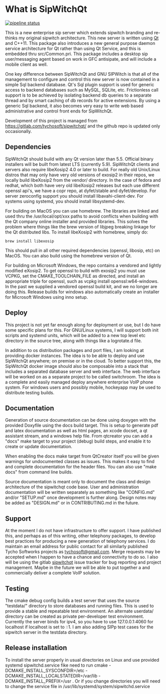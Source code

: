 What is SipWitchQt
==================

[![pipeline status](https://gitlab.com/tychosoft/sipwitchqt/badges/master/pipeline.svg)](https://gitlab.com/tychosoft/sipwitchqt/commits/master)

This is a new enterprise sip server which extends sipwitch branding and re-thinks my original sipwitch architecture.  This new server is written using [Qt](https://www.qt.io) and C++11.  This package also introduces a new general purpose daemon service architecture for Qt rather than using Qt Service, and this is embedded thru src/Common.pri.  This package includes a desktop sip user/messaging agent based on work in GFC antisipate, and will include a mobile client as well.

One key difference between SipWitchQt and GNU SIPWitch is that all of the management to configure and control this new server is now contained in a simple Sql backend database.  Qt's Sql plugin support is used for generic access to backend databases such as MySQL, SQLite, etc.  Frictionless call support is to be achieved by isolating backend db queries to a separate thread and by smart caching of db records for active extensions.  By using a generic Sql backend, it also becomes very easy to write web based administrative and control front ends for SipWitchQt.

Development of this project is managed from https://gitlab.com/tychosoft/sipwitchqt/ and the github repo is updated only occasionally.

## Dependencies

SipWitchQt should build with any Qt version later than 5.5.  Official binary installers will be built from latest LTS (currently 5.9).  SipWitchQt clients and servers also require libeXosip2 4.0 or later to build.  For really old Unix/Linux distros that may only have very old versions of exosip2 in their repos, we locally build libeXosip2 from the vendor/ directory.  In the case of fedora and redhat, which both have very old libeXosip2 releases but each use different openssl api's, we have a copr repo, at dyfet/stable and dyfet/develop.  For server zeroconfig support you should install libavahi-client-dev.  For systems using systemd, you should install libsystemd-dev.

For building on MacOS you can use homebrew.  The libraries are linked and used thru the /usr/local/opt/xxx paths to avoid conflicts when building with the Qt company online installer and provided libraries.  This solves the problem where things like the brew version of libjpeg breaking linkage for the Qt distributed libs.  To install libeXosip2 with homebrew, simply do:

``brew install libexosip``

This should pull in all other required dependencies (openssl, libosip, etc) on MacOS.  You can also build using the homebrew version of Qt.

For building on Microsoft Windows, the repo contains a vendored and lightly modified eXosip2.  To get openssl to build with exosip2 you must use VCPKG, set the CMAKE_TOOLCHAIN_FILE as directed, and install an appropriate triple for openssl, such as vcpkg install openssl:w64-windows.  In the past we supplied a vendored openssl build kit, and we no longer are doing this.  Release builds for windows also automatically create an installer for Microsoft Windows using inno setup.

## Deploy

This project is not yet far enough along for deployment or use, but I do have some specific plans for this.  For GNU/Linux systems, I will support both init scripts and systemd units, which will be added to a new top level etc directory in the source tree, along with things like a logrotate.d file.  

In addition to os distribution packages and port files, I am looking at providing docker instances.  The idea is to be able to deploy and use SipWitchQt anywhere; on premise or in the cloud.  To better support this, the SipWitchQt docker image should also be composable into a stack that includes a separated database server and web interface.  The web interface will be worked on as a separate project to be called switchroom.  The idea is a complete and easily managed deploy anywhere enterprise VoIP phone system.  For windows users and possibly mobile, hockeyapp may be used to distribute testing builds.

## Documentation

Generation of source documentation can be done using doxygen with the provided Doxyfile using the docs build target.  This is setup to generate pdf and latex documentation as well as html pages, an xcode docset, a qt assistant stream, and a windows help file.  From qtcreator you can add a "docs" make target to your project (debug) build steps, and enable it to create or update documentation.

When enabling the docs make target from QtCreator itself you will be given warnings for undocumented classes as issues.  This makes it easy to find and complete documentation for the header files.  You can also use "make docs" from command line builds.

Source documentation is meant only to document the class and design architecture of the
sipwitchqt code base.  User and administration documentation will be written separately as something like "CONFIG.md" and/or "SETUP.md" once development is further along.  Design notes may be added as "DESIGN.md" or in CONTRIBUTING.md in the future.

## Support

At the moment I do not have infrastructure to offer support.  I have published this, and perhaps as of this writing, other telephony packages, to develop best practices for producing a new generation of telephony services.  I do maintain an email address for public contact for all similarly published Tycho Softworks projects as [tychosoft@gmail.com](mailto://tychosoft@gmail.com).  Merge requests may be accepted when I happen to have a chance and connectivity to do so.  I also will be using the gitlab [sipwitchqt](https://gitlab.com/tychosoft/sipwitchqt) issue tracker for bug reporting and project management.  Maybe in the future we will be able to put together a and commercially deliver a complete VoIP solution. 

## Testing

The cmake debug config builds a test server that uses the source "testdata/" directory to store databases and running files.  This is used to provide a stable and repeatable test environment.  An alternate userdata/ directory can be created as private per-developer test environment.  Currently the server binds for ipv4, so you have to use 127.0.0.1:4060 for localhost if localhost is set to ::1.  I am also adding SIPp test cases for the sipwitch server in the testdata directory.

## Release installation

To install the server properly in usual directories on Linux and use provided systemd sipwitchd.service fike need to run
cmake  -DCMAKE_INSTALL_SYSCONFDIR=/etc -DCMAKE_INSTALL_LOCALSTATEDIR=/var/lib -DCMAKE_INSTALL_PREFIX=/usr .
Or if you change directories you will need to change the service file in /usr/lib/systemd/system/sipwitchd.service
